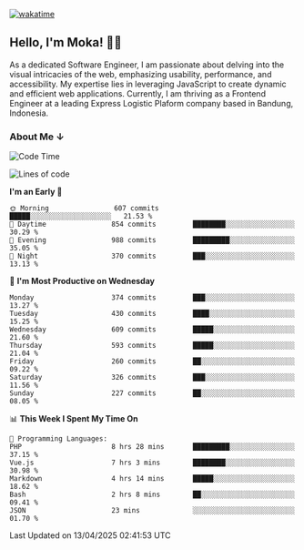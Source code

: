 [![wakatime](https://wakatime.com/badge/user/af9abd23-dba3-4dbe-973c-b045a9417a55.svg?style=social)](https://wakatime.com/@af9abd23-dba3-4dbe-973c-b045a9417a55)
## Hello, I'm Moka! 👋🏼


As a dedicated Software Engineer, I am passionate about delving into the visual intricacies of the web, emphasizing usability, performance, and accessibility. My expertise lies in leveraging JavaScript to create dynamic and efficient web applications. Currently, I am thriving as a Frontend Engineer at a leading Express Logistic Plaform company based in Bandung, Indonesia.

### About Me ↓

<!--START_SECTION:waka-->
![Code Time](http://img.shields.io/badge/Code%20Time-11%2C867%20hrs%2023%20mins-blue)

![Lines of code](https://img.shields.io/badge/From%20Hello%20World%20I%27ve%20Written-4.2%20million%20lines%20of%20code-blue)

**I'm an Early 🐤** 

```text
🌞 Morning                607 commits         █████░░░░░░░░░░░░░░░░░░░░   21.53 % 
🌆 Daytime                854 commits         ████████░░░░░░░░░░░░░░░░░   30.29 % 
🌃 Evening                988 commits         █████████░░░░░░░░░░░░░░░░   35.05 % 
🌙 Night                  370 commits         ███░░░░░░░░░░░░░░░░░░░░░░   13.13 % 
```
📅 **I'm Most Productive on Wednesday** 

```text
Monday                   374 commits         ███░░░░░░░░░░░░░░░░░░░░░░   13.27 % 
Tuesday                  430 commits         ████░░░░░░░░░░░░░░░░░░░░░   15.25 % 
Wednesday                609 commits         █████░░░░░░░░░░░░░░░░░░░░   21.60 % 
Thursday                 593 commits         █████░░░░░░░░░░░░░░░░░░░░   21.04 % 
Friday                   260 commits         ██░░░░░░░░░░░░░░░░░░░░░░░   09.22 % 
Saturday                 326 commits         ███░░░░░░░░░░░░░░░░░░░░░░   11.56 % 
Sunday                   227 commits         ██░░░░░░░░░░░░░░░░░░░░░░░   08.05 % 
```


📊 **This Week I Spent My Time On** 

```text
💬 Programming Languages: 
PHP                      8 hrs 28 mins       █████████░░░░░░░░░░░░░░░░   37.15 % 
Vue.js                   7 hrs 3 mins        ████████░░░░░░░░░░░░░░░░░   30.98 % 
Markdown                 4 hrs 14 mins       █████░░░░░░░░░░░░░░░░░░░░   18.62 % 
Bash                     2 hrs 8 mins        ██░░░░░░░░░░░░░░░░░░░░░░░   09.41 % 
JSON                     23 mins             ░░░░░░░░░░░░░░░░░░░░░░░░░   01.70 % 
```


 Last Updated on 13/04/2025 02:41:53 UTC
<!--END_SECTION:waka-->
